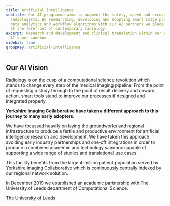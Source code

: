 ```yaml
---
title: Artificial Intelligence
subtitle: Our AI programme aims to augment the safety, speed and accuracy of our
  radiologists. By researching, developing and adopting smart image processing,
  data analytics and workflow algorithms with our AI partners we place ourselves
  at the forefront of contemporary radiology.
excerpt: Research and development and clinical translation within our regional
  AI super-sandbox
sidebar: true
groupKey: artificial-intelligence
---
```

## Our AI Vision

Radiology is on the cusp of a computational science revolution which stands to change every step of the medical imaging pipeline. From the point of requesting a study through to the point of result delivery and onward action, smart tools stand to improve our processes if designed and integrated properly.

**Yorkshire Imaging Collaborative have taken a different approach to this journey to many early adopters.**

We have focussed heavily on laying the groundworks and regional infrastructure to produce a fertile and productive environment for artificial intelligence research and development. We have taken this approach avoiding early industry partnerships and one-off integrations in order to produce a combined academic and technology sandbox capable of supporting a wide range of studies and translational use cases.

This facility benefits from the large 4-million patient population served by Yorkshire Imaging Collaborative which is continuously centrally indexed by our regional network solution.

In December 2019 we established an academic partnership with The University of Leeds department of Computational Science.

[The University of Leeds](https://eps.leeds.ac.uk/computing)
